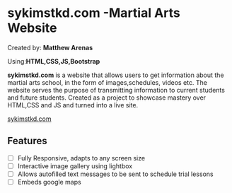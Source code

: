# sykimstkd.com -Martial Arts Website

Created by: **Matthew Arenas**

Using:**HTML,CSS,JS,Bootstrap**

**sykimstkd.com** is a website that allows users to get information about the martial arts school, in the form of images,schedules, videos etc. The website serves the purpose of transmitting information to current students and future students. Created as a project to showcase mastery over HTML,CSS and JS and turned into a live site.

<a href="sykimstkd.com">sykimstkd.com</a>

## Features

- [ ] Fully Responsive, adapts to any screen size
- [ ] Interactive image gallery using lightbox
- [ ] Allows autofilled text messages to be sent to schedule trial lessons
- [ ] Embeds google maps
